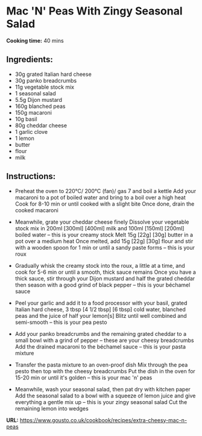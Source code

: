 # Mac 'N' Peas With Zingy Seasonal Salad

**Cooking time:** 40 mins

## Ingredients:

- 30g grated Italian hard cheese
- 30g panko breadcrumbs
- 11g vegetable stock mix
- 1 seasonal salad
- 5.5g Dijon mustard
- 160g blanched peas
- 150g macaroni
- 10g basil
- 80g cheddar cheese
- 1 garlic clove
- 1 lemon
- butter
- flour
- milk

## Instructions:

- Preheat the oven to 220°C/ 200°C (fan)/ gas 7 and boil a kettle
  Add your macaroni to a pot of boiled water and bring to a boil over a high heat
  Cook for 8-10 min or until cooked with a slight bite
  Once done, drain the cooked macaroni

- Meanwhile, grate your cheddar cheese finely
  Dissolve your vegetable stock mix in 200ml [300ml] [400ml] milk and 100ml [150ml] [200ml] boiled water – this is your creamy stock
  Melt 15g [22g] [30g] butter in a pot over a medium heat
  Once melted, add 15g [22g] [30g] flour and stir with a wooden spoon for 1 min or until a sandy paste forms – this is your roux

- Gradually whisk the creamy stock into the roux, a little at a time, and cook for 5-6 min or until a smooth, thick sauce remains
  Once you have a thick sauce, stir through your Dijon mustard and half the grated cheddar then season with a good grind of black pepper – this is your béchamel sauce

- Peel your garlic and add it to a food processor with your basil, grated Italian hard cheese, 3 tbsp [4 1/2 tbsp] [6 tbsp] cold water, blanched peas and the juice of half your lemon[s]
  Blitz until well combined and semi-smooth – this is your pea pesto

- Add your panko breadcrumbs and the remaining grated cheddar to a small bowl with a grind of pepper – these are your cheesy breadcrumbs
  Add the drained macaroni to the béchamel sauce – this is your pasta mixture

- Transfer the pasta mixture to an oven-proof dish
  Mix through the pea pesto then top with the cheesy breadcrumbs
  Put the dish in the oven for 15-20 min or until it's golden – this is your mac 'n' peas

- Meanwhile, wash your seasonal salad, then pat dry with kitchen paper
  Add the seasonal salad to a bowl with a squeeze of lemon juice and give everything a gentle mix up – this is your zingy seasonal salad
  Cut the remaining lemon into wedges

**URL:** https://www.gousto.co.uk/cookbook/recipes/extra-cheesy-mac-n-peas
